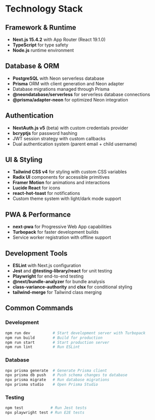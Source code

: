 # Technology Stack

## Framework & Runtime
- **Next.js 15.4.2** with App Router (React 19.1.0)
- **TypeScript** for type safety
- **Node.js** runtime environment

## Database & ORM
- **PostgreSQL** with Neon serverless database
- **Prisma** ORM with client generation and Neon adapter
- Database migrations managed through Prisma
- **@neondatabase/serverless** for serverless database connections
- **@prisma/adapter-neon** for optimized Neon integration

## Authentication
- **NextAuth.js v5** (beta) with custom credentials provider
- **bcryptjs** for password hashing
- JWT session strategy with custom callbacks
- Dual authentication system (parent email + child username)

## UI & Styling
- **Tailwind CSS v4** for styling with custom CSS variables
- **Radix UI** components for accessible primitives
- **Framer Motion** for animations and interactions
- **Lucide React** for icons
- **react-hot-toast** for notifications
- Custom theme system with light/dark mode support

## PWA & Performance
- **next-pwa** for Progressive Web App capabilities
- **Turbopack** for faster development builds
- Service worker registration with offline support

## Development Tools
- **ESLint** with Next.js configuration
- **Jest** and **@testing-library/react** for unit testing
- **Playwright** for end-to-end testing
- **@next/bundle-analyzer** for bundle analysis
- **class-variance-authority** and **clsx** for conditional styling
- **tailwind-merge** for Tailwind class merging

## Common Commands

### Development
```bash
npm run dev          # Start development server with Turbopack
npm run build        # Build for production
npm run start        # Start production server
npm run lint         # Run ESLint
```

### Database
```bash
npx prisma generate  # Generate Prisma client
npx prisma db push   # Push schema changes to database
npx prisma migrate   # Run database migrations
npx prisma studio    # Open Prisma Studio
```

### Testing
```bash
npm test            # Run Jest tests
npx playwright test # Run E2E tests
```